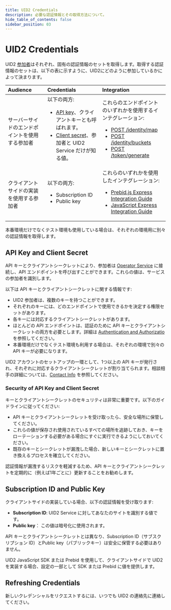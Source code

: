 ```yaml
---
title: UID2 Credentials
description: 必要な認証情報とその取得方法について。
hide_table_of_contents: false
sidebar_position: 03
---
```


# UID2 Credentials

UID2 <a href="/docs/intro#participants">参加者</a>はそれぞれ、固有の認証情報のセットを取得します。取得する認証情報のセットは、以下の表に示すように、UID2にどのように参加しているかによって決まります。


| Audience | Credentials | Integration |
| :--- | :--- | :--- |
| サーバーサイドのエンドポイントを使用する参加者 | 以下の両方:<ul><li>[API key](../ref-info/glossary-uid.md#gl-api-key)、クライアントキーとも呼ばれます。</li><li>[Client secret](../ref-info/glossary-uid.md#gl-client-secret)、参加者と UID2 Service だけが知る値。</li></ul> | これらのエンドポイントのいずれかを使用するインテグレーション: <ul><li>[POST /identity/map](../endpoints/post-identity-map.md)</li><li>[POST /identity/buckets](../endpoints/post-identity-buckets.md)</li><li>[POST /token/generate](../endpoints/post-token-generate.md)</li></ul> |
| クライアントサイドの実装を使用する参加者 | 以下の両方: <ul><li>Subscription ID</li><li>Public key</li></ul> | これらのいずれかを使用したインテグレーション: <ul><li>[Prebid.js Express Integration Guide](../guides/integration-prebid.md)</li><li>[JavaScript Express Integration Guide](../guides/publisher-client-side.md)</li></ul> |

本番環境だけでなくテスト環境も使用している場合は、それぞれの環境用に別々の認証情報を取得します。

<!-- It includes:
* [API Key and Client Secret](#api-key-and-client-secret)
  * [Security of API Key and Client Secret](#security-of-api-key-and-client-secret)
* [Subscription ID and Public Key](#subscription-id-and-public-key)
* [Refreshing Credentials](#refreshing-credentials)
 -->

## API Key and Client Secret

API キーとクライアントシークレットにより、参加者は [Operator Service](../ref-info/glossary-uid.md#gl-operator-service) に接続し、API エンドポイントを呼び出すことができます。これらの値は、サービスの参加者を識別します。

以下は API キーとクライアントシークレットに関する情報です:
- UID2 参加者は、複数のキーを持つことができます。
- それぞれのキーには、どのエンドポイントで使用できるかを決定する権限セットがあります。
- 各キーには対応するクライアントシークレットがあります。
- ほとんどの API エンドポイントは、認証のために API キーとクライアントシークレットの両方を必要とします。詳細は [Authentication and Authorizatio](gs-auth.md) を参照してください。
- 本番環境だけでなくテスト環境も利用する場合は、それぞれの環境で別々の API キーが必要になります。

UID2 アカウントのセットアップの一環として、1つ以上の API キーが発行され、それぞれに対応するクライアントシークレットが割り当てられます。相談相手の詳細については、[Contact Info](gs-account-setup.md#contact-info) を参照してください。

### Security of API Key and Client Secret

キーとクライアントシークレットのセキュリティは非常に重要です。以下のガイドラインに従ってください:

- API キーとクライアントシークレットを受け取ったら、安全な場所に保管してください。
- これらの値が保存され使用されているすべての場所を追跡しておき、キーをローテーションする必要がある場合にすぐに実行できるようにしておいてください。
- 既存のキーとシークレットが漏洩した場合、新しいキーとシークレットに置き換えるプロセスを確立してください。

認証情報が漏洩するリスクを軽減するため、API キーとクライアントシークレットを定期的に（例えば1年ごとに）更新することをお勧めします。

## Subscription ID and Public Key

クライアントサイドの実装している場合、以下の認証情報を受け取ります:
- **Subscription ID**: UID2 Service に対してあなたのサイトを識別する値です。
- **Public key**： この値は暗号化に使用されます。

API キーとクライアントシークレットとは異なり、Subscription ID（サブスクリプション ID）とPublic key（パブリックキー）は安全に保管する必要はありません。

UID2 JavaScript SDK または Prebid を使用して、クライアントサイドで UID2 を実装する場合、設定の一部として SDK または Prebid に値を提供します。

## Refreshing Credentials

新しいクレデンシャルをリクエストするには、いつでも UID2 の連絡先に連絡してください。